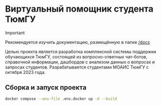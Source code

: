 # Виртуальный помощник студента ТюмГУ

> [!IMPORTANT]
> Рекомендуется изучить документацию, размещённую в папке [/docs](docs/README.md)

Целью проекта является разработка комплексной системы поддержки обучающихся ТюмГУ, состоящей из вопросно-ответных чат-ботов, справочной информации, дашбордов с анализом данных о вопросах и запросах студентов. Разрабатывается студентами МОАИС ТюмГУ с октября 2023 года.

## Сборка и запуск проекта

```bash
docker compose --env-file .env.docker up -d --build
```
